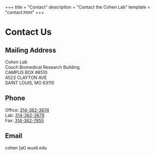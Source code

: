 +++
title = "Contact"
description = "Contact the Cohen Lab"
template = "contact.html"
+++
# Contact Us

## Mailing Address

*Cohen Lab*\
Couch Biomedical Research Building\
CAMPUS BOX #8510\
4523 CLAYTON AVE\
SAINT LOUIS, MO 63110

## Phone

Office: [314-362-3674](tel:314-362-3674)\
Lab: [314-362-3679](tel:314-362-3679)\
Fax: [314-362-7855](tel:314-362-7855)

## Email

cohen [at] wustl.edu

